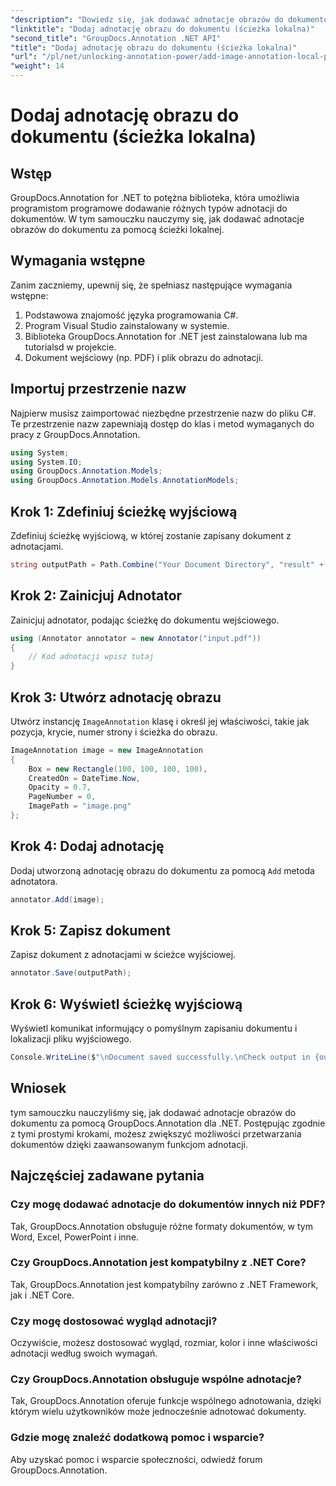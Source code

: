 ```yaml
---
"description": "Dowiedz się, jak dodawać adnotacje obrazów do dokumentów za pomocą GroupDocs.Annotation dla .NET. Z łatwością rozszerz możliwości przetwarzania dokumentów."
"linktitle": "Dodaj adnotację obrazu do dokumentu (ścieżka lokalna)"
"second_title": "GroupDocs.Annotation .NET API"
"title": "Dodaj adnotację obrazu do dokumentu (ścieżka lokalna)"
"url": "/pl/net/unlocking-annotation-power/add-image-annotation-local-path/"
"weight": 14
---
```


# Dodaj adnotację obrazu do dokumentu (ścieżka lokalna)

## Wstęp
GroupDocs.Annotation for .NET to potężna biblioteka, która umożliwia programistom programowe dodawanie różnych typów adnotacji do dokumentów. W tym samouczku nauczymy się, jak dodawać adnotacje obrazów do dokumentu za pomocą ścieżki lokalnej.
## Wymagania wstępne
Zanim zaczniemy, upewnij się, że spełniasz następujące wymagania wstępne:
1. Podstawowa znajomość języka programowania C#.
2. Program Visual Studio zainstalowany w systemie.
3. Biblioteka GroupDocs.Annotation for .NET jest zainstalowana lub ma tutorialsd w projekcie.
4. Dokument wejściowy (np. PDF) i plik obrazu do adnotacji.
## Importuj przestrzenie nazw
Najpierw musisz zaimportować niezbędne przestrzenie nazw do pliku C#. Te przestrzenie nazw zapewniają dostęp do klas i metod wymaganych do pracy z GroupDocs.Annotation.
```csharp
using System;
using System.IO;
using GroupDocs.Annotation.Models;
using GroupDocs.Annotation.Models.AnnotationModels;
```

## Krok 1: Zdefiniuj ścieżkę wyjściową
Zdefiniuj ścieżkę wyjściową, w której zostanie zapisany dokument z adnotacjami.
```csharp
string outputPath = Path.Combine("Your Document Directory", "result" + Path.GetExtension("input.pdf"));
```
## Krok 2: Zainicjuj Adnotator
Zainicjuj adnotator, podając ścieżkę do dokumentu wejściowego.
```csharp
using (Annotator annotator = new Annotator("input.pdf"))
{
    // Kod adnotacji wpisz tutaj
}
```
## Krok 3: Utwórz adnotację obrazu
Utwórz instancję `ImageAnnotation` klasę i określ jej właściwości, takie jak pozycja, krycie, numer strony i ścieżka do obrazu.
```csharp
ImageAnnotation image = new ImageAnnotation
{
    Box = new Rectangle(100, 100, 100, 100),
    CreatedOn = DateTime.Now,
    Opacity = 0.7,
    PageNumber = 0,
    ImagePath = "image.png"
};
```
## Krok 4: Dodaj adnotację
Dodaj utworzoną adnotację obrazu do dokumentu za pomocą `Add` metoda adnotatora.
```csharp
annotator.Add(image);
```
## Krok 5: Zapisz dokument
Zapisz dokument z adnotacjami w ścieżce wyjściowej.
```csharp
annotator.Save(outputPath);
```
## Krok 6: Wyświetl ścieżkę wyjściową
Wyświetl komunikat informujący o pomyślnym zapisaniu dokumentu i lokalizacji pliku wyjściowego.
```csharp
Console.WriteLine($"\nDocument saved successfully.\nCheck output in {outputPath}.");
```

## Wniosek
tym samouczku nauczyliśmy się, jak dodawać adnotacje obrazów do dokumentu za pomocą GroupDocs.Annotation dla .NET. Postępując zgodnie z tymi prostymi krokami, możesz zwiększyć możliwości przetwarzania dokumentów dzięki zaawansowanym funkcjom adnotacji.
## Najczęściej zadawane pytania
### Czy mogę dodawać adnotacje do dokumentów innych niż PDF?
Tak, GroupDocs.Annotation obsługuje różne formaty dokumentów, w tym Word, Excel, PowerPoint i inne.
### Czy GroupDocs.Annotation jest kompatybilny z .NET Core?
Tak, GroupDocs.Annotation jest kompatybilny zarówno z .NET Framework, jak i .NET Core.
### Czy mogę dostosować wygląd adnotacji?
Oczywiście, możesz dostosować wygląd, rozmiar, kolor i inne właściwości adnotacji według swoich wymagań.
### Czy GroupDocs.Annotation obsługuje wspólne adnotacje?
Tak, GroupDocs.Annotation oferuje funkcje wspólnego adnotowania, dzięki którym wielu użytkowników może jednocześnie adnotować dokumenty.
### Gdzie mogę znaleźć dodatkową pomoc i wsparcie?
Aby uzyskać pomoc i wsparcie społeczności, odwiedź forum GroupDocs.Annotation.
